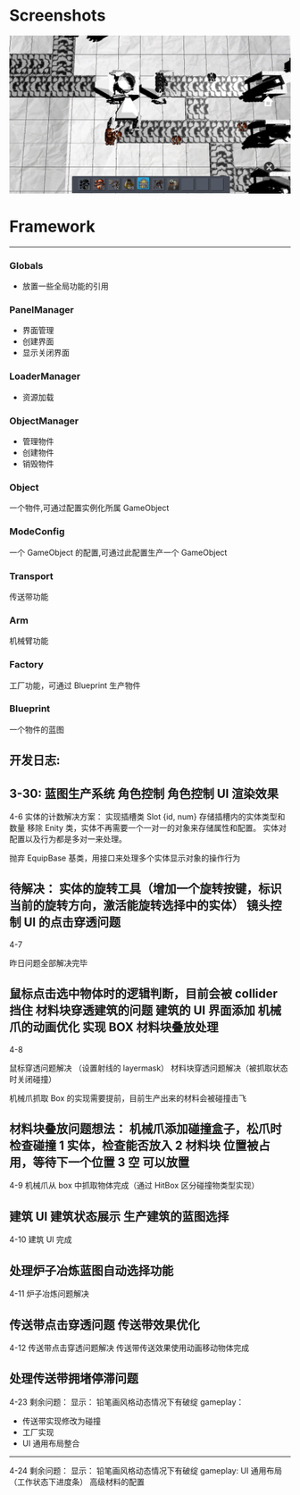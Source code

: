 # Screenshots
![image](https://github.com/dupouyer/FactoryHome/blob/master/screenshots/IMG_7546.PNG)

# Framework
---
### Globals  
* 放置一些全局功能的引用

### PanelManager
* 界面管理
* 创建界面
* 显示关闭界面

### LoaderManager
* 资源加载

### ObjectManager
* 管理物件
* 创建物件
* 销毁物件

### Object
 一个物件,可通过配置实例化所属 GameObject

### ModeConfig
一个 GameObject 的配置,可通过此配置生产一个 GameObject

### Transport
传送带功能

### Arm
机械臂功能

### Factory
工厂功能，可通过 Blueprint 生产物件

### Blueprint
一个物件的蓝图

开发日志: 
---
3-30:
蓝图生产系统
角色控制
角色控制 UI
渲染效果
---
4-6
实体的计数解决方案：
实现插槽类 
Slot {id, num}
存储插槽内的实体类型和数量
移除 Enity 类，实体不再需要一个一对一的对象来存储属性和配置。
实体对配置以及行为都是多对一来处理。

抛弃 EquipBase 基类，用接口来处理多个实体显示对象的操作行为

待解决：
实体的旋转工具（增加一个旋转按键，标识当前的旋转方向，激活能旋转选择中的实体）
镜头控制
UI 的点击穿透问题
---
4-7

昨日问题全部解决完毕

鼠标点击选中物体时的逻辑判断，目前会被 collider 挡住
材料块穿透建筑的问题
建筑的 UI 界面添加
机械爪的动画优化
实现 BOX
材料块叠放处理
---
4-8

鼠标穿透问题解决 （设置射线的 layermask）
材料块穿透问题解决（被抓取状态时关闭碰撞）

机械爪抓取 Box 的实现需要提前，目前生产出来的材料会被碰撞击飞

材料块叠放问题想法：
机械爪添加碰撞盒子，松爪时检查碰撞
1 实体，检查能否放入
2 材料块 位置被占用，等待下一个位置
3 空 可以放置
---
4-9 
机械爪从 box 中抓取物体完成（通过 HitBox 区分碰撞物类型实现）


建筑 UI
建筑状态展示
生产建筑的蓝图选择
---
4-10
建筑 UI 完成

处理炉子冶炼蓝图自动选择功能
---

4-11
炉子冶炼问题解决

传送带点击穿透问题
传送带效果优化
---

4-12
传送带点击穿透问题解决
传送带传送效果使用动画移动物体完成

处理传送带拥堵停滞问题
---
4-23
剩余问题：
显示： 铅笔画风格动态情况下有破绽
gameplay： 
- 传送带实现修改为碰撞
- 工厂实现
- UI 通用布局整合 
---
4-24
剩余问题：
显示： 铅笔画风格动态情况下有破绽
gameplay: UI 通用布局（工作状态下进度条）
          高级材料的配置